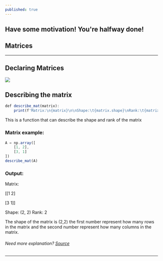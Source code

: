 ```yaml
---
published: true
---
```

## Have some motivation! You're halfway done!

## Matrices

****

## Declaring Matrices 

![]({{site.baseurl}}/images/matrix.png)


## Describing the matrix

```javascript
def describe_mat(matrix):
    print(f'Matrix:\n{matrix}\n\nShape:\t{matrix.shape}\nRank:\t{matrix.ndim}\n')
```

This is a function that can describe the shape and rank of the matrix

### Matrix example:

```javascript
A = np.array([
    [1, 2],
    [3, 1]
])
describe_mat(A)
```

### Output:

Matrix:

[[1 2]


 [3 1]]

Shape:	(2, 2)
Rank:	2


The shape of the matrix is (2,2) the first number represent how many rows in the matrix and the second number represent how many columns in the matrix.

###### Need more explanation? [Source](https://github.com/Zofserif/Linear-Algebra/blob/master/Lab%205-6%20-%20Systems%20of%20Linear%20Equations/LinAlg%20Lab%206.ipynb)

****




